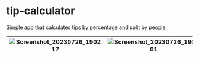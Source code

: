 # tip-calculator
Simple app that calculates tips by percentage and split by people.



| ![Screenshot_20230726_190217](https://github.com/lsrprntr/tip-calculator/assets/39038103/bfe7ee1d-4f66-42d9-8396-61354de38b20) | ![Screenshot_20230726_190401](https://github.com/lsrprntr/tip-calculator/assets/39038103/a9c7e562-8de1-4941-9767-74644806f661) | ![Screenshot_20230726_190412](https://github.com/lsrprntr/tip-calculator/assets/39038103/8d80ed40-5468-4100-873e-30b5a277678e) |
| ------------- | ------------- | ------------- |


